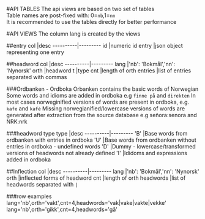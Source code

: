 #API TABLES
The api views are based on two set of tables  
Table names are post-fixed with: 0=`nb`,1=`nn`  
It is recommended to use the tables directly for better performance  

#API VIEWS
The column lang is created by the views  

##entry
col       |desc
----------|---------
id        |numeric id 
entry     |json object representing one entry

##headword
col       |desc
----------|---------
lang      |'nb': 'Bokmål','nn': 'Nynorsk'
orth      |headword
t         |type
cnt       |length of orth
entries   |list of entries separated with commas


###Ordbanken - Ordboka
    Orbanken contains the basic words of Norwegian
    Some words and idioms are added in ordboka e.g `finne på` and `direkten`
    In most cases norweginified versions of words are present in ordboka, e.g. `kafe` and `kafè`
    Missing norwegianified/lowercase versions of words are generated after extraction 
    from the source database e.g señora:senora and NRK:nrk 


###headword type
type      |desc
----------|---------
'B'       |Base words from ordbanken with entries in ordboka
'U'       |Base words from ordbanken without entries in ordboka - undefined words
'D'       |Dummy - lowercase/transformed versions of headwords not already defined
'I'       |Ididoms and expressions added in ordboka

##Inflection
col       |desc
----------|---------
lang      |'nb': 'Bokmål','nn': 'Nynorsk'
orth      |inflected forms of headword
cnt       |length of orth
headwords |list of headwords separated with `|`

###row examples
    lang='nb',orth='vakt',cnt=4,headwords='vak|vake|vakte|vekke'
    lang='nb',orth='gikk',cnt=4,headwords='gå'
